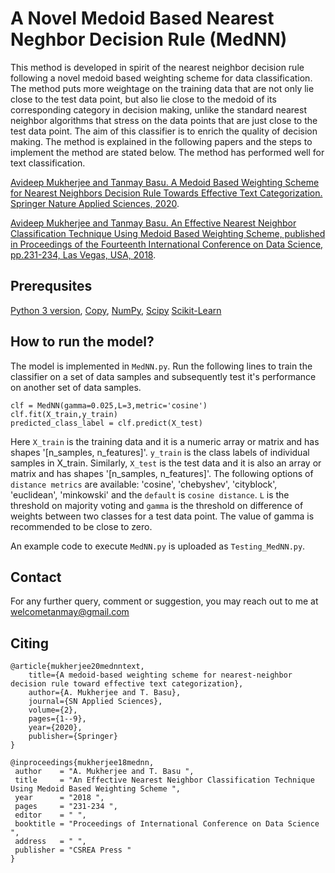 # A Novel Medoid Based Nearest Neghbor Decision Rule (MedNN)
This method is developed in spirit of the nearest neighbor decision rule following a novel medoid based weighting scheme for data classification. The method puts more weightage on the training data that are not only lie close to the test data point, but also lie close to the medoid of its corresponding category in decision making, unlike the standard nearest neighbor algorithms that stress on the data points that are just close to the test data point. The aim of this classifier is to enrich the quality of decision making. The method is explained in the following papers and the steps to implement the method are stated below. The method has performed well for text classification.

[Avideep Mukherjee and Tanmay Basu. A Medoid Based Weighting Scheme for Nearest Neighbors Decision Rule Towards Effective Text Categorization. Springer Nature Applied Sciences, 2020](https://link.springer.com/content/pdf/10.1007/s42452-020-2738-8.pdf).


[Avideep Mukherjee and Tanmay Basu. An Effective Nearest Neighbor Classification Technique Using Medoid Based Weighting Scheme, published in Proceedings of the Fourteenth International Conference on Data Science, pp.231-234, Las Vegas, USA, 2018](https://csce.ucmss.com/cr/books/2018/LFS/CSREA2018/ICD8039.pdf).

## Prerequsites
[Python 3 version](https://www.python.org/downloads/), [Copy](https://docs.python.org/3/library/copy.html), [NumPy](https://numpy.org/install/), [Scipy](https://pypi.org/project/scipy/) [Scikit-Learn](https://scikit-learn.org/0.16/install.html)

## How to run the model?

The model is implemented in `MedNN.py`. Run the following lines to train the classifier on a set of data samples and subsequently test it's performance on another set of data samples. 

```
clf = MedNN(gamma=0.025,L=3,metric='cosine')
clf.fit(X_train,y_train)
predicted_class_label = clf.predict(X_test)
```

Here `X_train` is the training data and it is a numeric array or matrix and has shapes '[n_samples, n_features]'. `y_train` is the class labels of individual samples in X_train. Similarly, `X_test` is the test data and it is also an array or matrix and has shapes '[n_samples, n_features]'. The following options of `distance metrics` are available: 'cosine', 'chebyshev', 'cityblock', 'euclidean', 'minkowski' and the `default` is `cosine distance`. `L` is the threshold on majority voting and `gamma` is the threshold on difference of weights between two classes for a test data point. The value of gamma is recommended to be close to zero.

An example code to execute `MedNN.py` is uploaded as `Testing_MedNN.py`. 

## Contact

For any further query, comment or suggestion, you may reach out to me at welcometanmay@gmail.com

## Citing
```
@article{mukherjee20mednntext,
	title={A medoid-based weighting scheme for nearest-neighbor decision rule toward effective text categorization},
	author={A. Mukherjee and T. Basu},
	journal={SN Applied Sciences},
	volume={2},
	pages={1--9},
	year={2020},
	publisher={Springer}
}

@inproceedings{mukherjee18mednn,
 author    = "A. Mukherjee and T. Basu ",
 title     = "An Effective Nearest Neighbor Classification Technique Using Medoid Based Weighting Scheme ",
 year      = "2018 ",
 pages     = "231-234 ",
 editor    = " ",
 booktitle = "Proceedings of International Conference on Data Science ",
 address   = " ",
 publisher = "CSREA Press "
}
```
